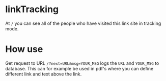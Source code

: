 # linkTracking

At `/` you can see all of the people who have visited this link site in tracking mode.

# How use

Get request to URL `/?next=URL&msg=YOUR_MSG` logs the `URL` and `YOUR_MSG` to database. This can for example be used in pdf's where you can define different link and text above the link.
